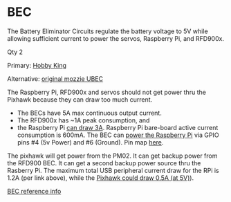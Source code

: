 # BEC #
The Battery Eliminator Circuits regulate the battery voltage to 5V while allowing sufficient current to power the servos, Raspberry Pi, and RFD900x.

Qty 2

Primary: [Hobby King](https://hobbyking.com/en_us/turnigy-5a-8-26v-sbec-for-lipo.html)

Alternative: [original mozzie UBEC](http://www.banggood.com/ZTW-10A-BEC-UBEC-Universal-Battery-Eliminator-Circuit-For-RC-Models-p-989402.html?p=U4150312300081201707)

The Raspberry Pi, RFD900x and servos should not get power thru the Pixhawk because they can draw too much current.

* The BECs have 5A max continuous output current.
* The RFD900x has ~1A peak consumption, and
* the Raspberry Pi [can draw 3A](https://www.raspberrypi.org/documentation/hardware/raspberrypi/power/). Raspberry Pi bare-board active current consumption is 600mA. The BEC can [power the Raspberry Pi](https://magpi.raspberrypi.org/articles/power-supply) via GPIO pins \#4 (5v Power) and \#6 (Ground). Pin map [here](https://pinout.xyz/pinout/pin2_5v_power#).


The pixhawk will get power from the PM02. It can get backup power from the RFD900 BEC. It can get a second backup power source thru the Rasberry Pi. The maximum total USB peripheral current draw for the RPi is 1.2A (per link above), while the [Pixhawk could draw 0.5A (at 5V)](https://diydrones.com/profiles/blogs/pixhawk-and-apm-power-consumption)).

[BEC reference info](https://oscarliang.com/what-is-esc-ubec-bec-quadcopter/)
